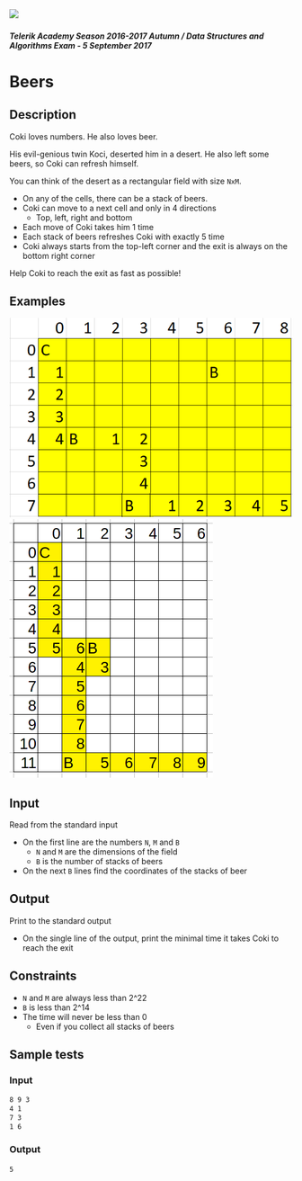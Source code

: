 <img src="https://raw.githubusercontent.com/TelerikAcademy/Common/master/logos/telerik-header-logo.png"/>

#### _Telerik Academy Season 2016-2017 Autumn / Data Structures and Algorithms Exam - 5 September 2017_
# Beers

## Description

Coki loves numbers. He also loves beer.

His evil-genious twin Koci, deserted him in a desert. He also left some beers, so Coki can refresh himself.

You can think of the desert as a rectangular field with size `NxM`.
- On any of the cells, there can be a stack of beers.
- Coki can move to a next cell and only in 4 directions
  - Top, left, right and bottom
- Each move of Coki takes him 1 time
- Each stack of beers refreshes Coki with exactly 5 time
- Coki always starts from the top-left corner and the exit is always on the bottom right corner

Help Coki to reach the exit as fast as possible!

## Examples

<img src="sample.png">
<img src="./sample-2.png">

## Input

Read from the standard input

- On the first line are the numbers `N`, `M` and `B`
  - `N` and `M` are the dimensions of the field
  - `B` is the number of stacks of beers
- On the next `B` lines find the coordinates of the stacks of beer

## Output

Print to the standard output

- On the single line of the output, print the minimal time it takes Coki to reach the exit

## Constraints

-   `N` and `M` are always less than 2^22
-   `B` is less than 2^14
-   The time will never be less than 0
    -   Even if you collect all stacks of beers

## Sample tests

### Input

```
8 9 3
4 1
7 3
1 6
```


### Output


```
5
```
